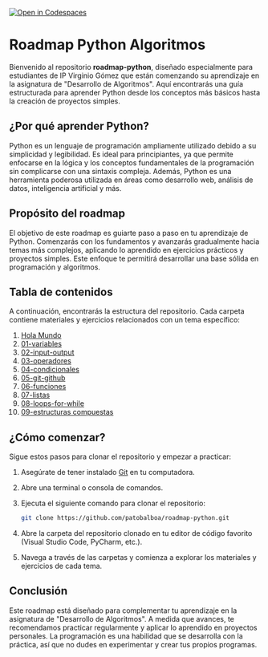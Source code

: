 [![Open in Codespaces](https://classroom.github.com/assets/launch-codespace-2972f46106e565e64193e422d61a12cf1da4916b45550586e14ef0a7c637dd04.svg)](https://classroom.github.com/open-in-codespaces?assignment_repo_id=19528097)
# Roadmap Python Algoritmos

Bienvenido al repositorio **roadmap-python**, diseñado especialmente para estudiantes de IP Virginio Gómez que están comenzando su aprendizaje en la asignatura de "Desarrollo de Algoritmos". Aquí encontrarás una guía estructurada para aprender Python desde los conceptos más básicos hasta la creación de proyectos simples.

## ¿Por qué aprender Python?

Python es un lenguaje de programación ampliamente utilizado debido a su simplicidad y legibilidad. Es ideal para principiantes, ya que permite enfocarse en la lógica y los conceptos fundamentales de la programación sin complicarse con una sintaxis compleja. Además, Python es una herramienta poderosa utilizada en áreas como desarrollo web, análisis de datos, inteligencia artificial y más.

## Propósito del roadmap

El objetivo de este roadmap es guiarte paso a paso en tu aprendizaje de Python. Comenzarás con los fundamentos y avanzarás gradualmente hacia temas más complejos, aplicando lo aprendido en ejercicios prácticos y proyectos simples. Este enfoque te permitirá desarrollar una base sólida en programación y algoritmos.

## Tabla de contenidos

A continuación, encontrarás la estructura del repositorio. Cada carpeta contiene materiales y ejercicios relacionados con un tema específico:

1. [Hola Mundo](./00-hola-mundo)
2. [01-variables](./01-variables)
3. [02-input-output](./02-input-output)
4. [03-operadores](./03-operadores)
5. [04-condicionales](./04-condicionales)
6. [05-git-github](./05-git-github)
7. [06-funciones](./06-funciones)
8. [07-listas](./07-listas)
9. [08-loops-for-while](./08-loops-for-while)
10. [09-estructuras compuestas](./09-estructuras-compuestas)

## ¿Cómo comenzar?

Sigue estos pasos para clonar el repositorio y empezar a practicar:

1. Asegúrate de tener instalado [Git](https://git-scm.com/) en tu computadora.
2. Abre una terminal o consola de comandos.
3. Ejecuta el siguiente comando para clonar el repositorio:

    ```bash
    git clone https://github.com/patobalboa/roadmap-python.git
    ```

4. Abre la carpeta del repositorio clonado en tu editor de código favorito (Visual Studio Code, PyCharm, etc.).
5. Navega a través de las carpetas y comienza a explorar los materiales y ejercicios de cada tema.

## Conclusión

Este roadmap está diseñado para complementar tu aprendizaje en la asignatura de "Desarrollo de Algoritmos". A medida que avances, te recomendamos practicar regularmente y aplicar lo aprendido en proyectos personales. La programación es una habilidad que se desarrolla con la práctica, así que no dudes en experimentar y crear tus propios programas.
